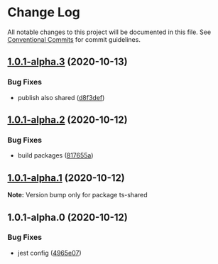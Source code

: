 # Change Log

All notable changes to this project will be documented in this file.
See [Conventional Commits](https://conventionalcommits.org) for commit guidelines.

## [1.0.1-alpha.3](https://github.com/fes300/ts-endpoint/packages/shared/compare/ts-shared@1.0.1-alpha.2...ts-shared@1.0.1-alpha.3) (2020-10-13)


### Bug Fixes

* publish also shared ([d8f3def](https://github.com/fes300/ts-endpoint/packages/shared/commit/d8f3def6993b9db3df96dc030ca5e625c36cfec5))





## [1.0.1-alpha.2](https://github.com/fes300/ts-endpoint/packages/shared/compare/ts-shared@1.0.1-alpha.1...ts-shared@1.0.1-alpha.2) (2020-10-12)


### Bug Fixes

* build packages ([817655a](https://github.com/fes300/ts-endpoint/packages/shared/commit/817655a1a6e51ec1f7cfb01368a763aaab92cec8))





## [1.0.1-alpha.1](https://github.com/fes300/ts-endpoint/packages/shared/compare/ts-shared@1.0.1-alpha.0...ts-shared@1.0.1-alpha.1) (2020-10-12)

**Note:** Version bump only for package ts-shared





## 1.0.1-alpha.0 (2020-10-12)


### Bug Fixes

* jest config ([4965e07](https://github.com/fes300/ts-endpoint/packages/shared/commit/4965e07b5d3774e6beb78bdd9fe19b365a4cfe97))
